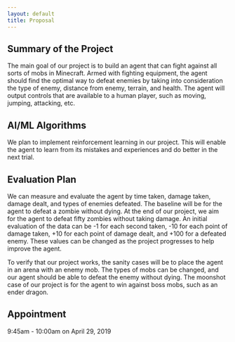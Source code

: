 ```yaml
---
layout: default
title: Proposal
---
```


## Summary of the Project
The main goal of our project is to build an agent that can fight against all sorts of mobs in Minecraft. Armed with fighting equipment, the agent should find the optimal way to defeat enemies by taking into consideration the type of enemy, distance from enemy, terrain, and health. The agent will output controls that are available to a human player, such as moving, jumping, attacking, etc. 

## AI/ML Algorithms
We plan to implement reinforcement learning in our project. This will enable the agent to learn from its mistakes and experiences and do better in the next trial. 

## Evaluation Plan
We can measure and evaluate the agent by time taken, damage taken, damage dealt, and types of enemies defeated. The baseline will be for the agent to defeat a zombie without dying. At the end of our project, we aim for the agent to defeat fifty zombies without taking damage. An initial evaluation of the data can be -1 for each second taken, -10 for each point of damage taken, +10 for each point of damage dealt, and +100 for a defeated enemy. These values can be changed as the project progresses to help improve the agent. 

To verify that our project works, the sanity cases will be to place the agent in an arena with an enemy mob. The types of mobs can be changed, and our agent should be able to defeat the enemy without dying. The moonshot case of our project is for the agent to win against boss mobs, such as an ender dragon. 

## Appointment
9:45am - 10:00am on April 29, 2019
